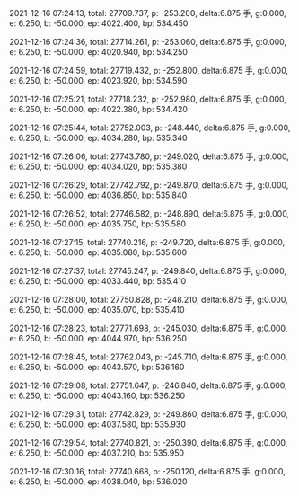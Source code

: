 2021-12-16 07:24:13, total: 27709.737, p: -253.200, delta:6.875 手, g:0.000, e: 6.250, b: -50.000, ep: 4022.400, bp: 534.450

2021-12-16 07:24:36, total: 27714.261, p: -253.060, delta:6.875 手, g:0.000, e: 6.250, b: -50.000, ep: 4020.940, bp: 534.250

2021-12-16 07:24:59, total: 27719.432, p: -252.800, delta:6.875 手, g:0.000, e: 6.250, b: -50.000, ep: 4023.920, bp: 534.590

2021-12-16 07:25:21, total: 27718.232, p: -252.980, delta:6.875 手, g:0.000, e: 6.250, b: -50.000, ep: 4022.380, bp: 534.420

2021-12-16 07:25:44, total: 27752.003, p: -248.440, delta:6.875 手, g:0.000, e: 6.250, b: -50.000, ep: 4034.280, bp: 535.340

2021-12-16 07:26:06, total: 27743.780, p: -249.020, delta:6.875 手, g:0.000, e: 6.250, b: -50.000, ep: 4034.020, bp: 535.380

2021-12-16 07:26:29, total: 27742.792, p: -249.870, delta:6.875 手, g:0.000, e: 6.250, b: -50.000, ep: 4036.850, bp: 535.840

2021-12-16 07:26:52, total: 27746.582, p: -248.890, delta:6.875 手, g:0.000, e: 6.250, b: -50.000, ep: 4035.750, bp: 535.580

2021-12-16 07:27:15, total: 27740.216, p: -249.720, delta:6.875 手, g:0.000, e: 6.250, b: -50.000, ep: 4035.080, bp: 535.600

2021-12-16 07:27:37, total: 27745.247, p: -249.840, delta:6.875 手, g:0.000, e: 6.250, b: -50.000, ep: 4033.440, bp: 535.410

2021-12-16 07:28:00, total: 27750.828, p: -248.210, delta:6.875 手, g:0.000, e: 6.250, b: -50.000, ep: 4035.070, bp: 535.410

2021-12-16 07:28:23, total: 27771.698, p: -245.030, delta:6.875 手, g:0.000, e: 6.250, b: -50.000, ep: 4044.970, bp: 536.250

2021-12-16 07:28:45, total: 27762.043, p: -245.710, delta:6.875 手, g:0.000, e: 6.250, b: -50.000, ep: 4043.570, bp: 536.160

2021-12-16 07:29:08, total: 27751.647, p: -246.840, delta:6.875 手, g:0.000, e: 6.250, b: -50.000, ep: 4043.160, bp: 536.250

2021-12-16 07:29:31, total: 27742.829, p: -249.860, delta:6.875 手, g:0.000, e: 6.250, b: -50.000, ep: 4037.580, bp: 535.930

2021-12-16 07:29:54, total: 27740.821, p: -250.390, delta:6.875 手, g:0.000, e: 6.250, b: -50.000, ep: 4037.210, bp: 535.950

2021-12-16 07:30:16, total: 27740.668, p: -250.120, delta:6.875 手, g:0.000, e: 6.250, b: -50.000, ep: 4038.040, bp: 536.020